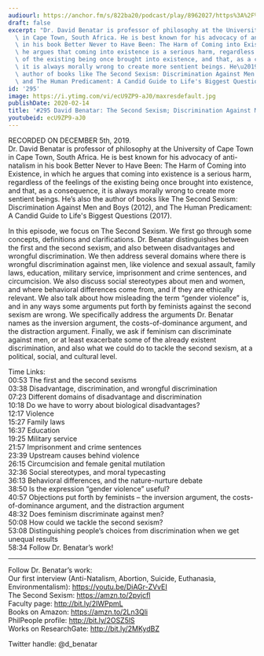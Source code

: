```yaml
---
audiourl: https://anchor.fm/s/822ba20/podcast/play/8962027/https%3A%2F%2Fd3ctxlq1ktw2nl.cloudfront.net%2Fproduction%2F2019-11-12%2F38218257-44100-2-345c1d4b7397f.m4a
draft: false
excerpt: "Dr. David Benatar is professor of philosophy at the University of Cape Town\
  \ in Cape Town, South Africa. He is best known for his advocacy of anti-natalism\
  \ in his book Better Never to Have Been: The Harm of Coming into Existence, in which\
  \ he argues that coming into existence is a serious harm, regardless of the feelings\
  \ of the existing being once brought into existence, and that, as a consequence,\
  \ it is always morally wrong to create more sentient beings. He\u2019s also the\
  \ author of books like The Second Sexism: Discrimination Against Men and Boys (2012),\
  \ and The Human Predicament: A Candid Guide to Life's Biggest Questions (2017)."
id: '295'
image: https://i.ytimg.com/vi/ecU9ZP9-aJ0/maxresdefault.jpg
publishDate: 2020-02-14
title: '#295 David Benatar: The Second Sexism; Discrimination Against Men And Boys'
youtubeid: ecU9ZP9-aJ0
---
```

<div class="timelinks">

RECORDED ON DECEMBER 5th, 2019.  
Dr. David Benatar is professor of philosophy at the University of Cape Town in Cape Town, South Africa. He is best known for his advocacy of anti-natalism in his book Better Never to Have Been: The Harm of Coming into Existence, in which he argues that coming into existence is a serious harm, regardless of the feelings of the existing being once brought into existence, and that, as a consequence, it is always morally wrong to create more sentient beings. He’s also the author of books like The Second Sexism: Discrimination Against Men and Boys (2012), and The Human Predicament: A Candid Guide to Life's Biggest Questions (2017).

In this episode, we focus on The Second Sexism. We first go through some concepts, definitions and clarifications. Dr. Benatar distinguishes between the first and the second sexism, and also between disadvantages and wrongful discrimination. We then address several domains where there is wrongful discrimination against men, like violence and sexual assault, family laws, education, military service, imprisonment and crime sentences, and circumcision. We also discuss social stereotypes about men and women, and where behavioral differences come from, and if they are ethically relevant. We also talk about how misleading the term “gender violence” is, and in any ways some arguments put forth by feminists against the second sexism are wrong. We specifically address the arguments Dr. Benatar names as the inversion argument, the costs-of-dominance argument, and the distraction argument. Finally, we ask if feminism can discriminate against men, or at least exacerbate some of the already existent discrimination, and also what we could do to tackle the second sexism, at a political, social, and cultural level.


Time Links:  
<time>00:53</time> The first and the second sexisms  
<time>03:38</time> Disadvantage, discrimination, and wrongful discrimination   
<time>07:23</time> Different domains of disadvantage and discrimination   
<time>10:18</time> Do we have to worry about biological disadvantages?  
<time>12:17</time> Violence  
<time>15:27</time> Family laws  
<time>16:37</time> Education  
<time>19:25</time> Military service  
<time>21:57</time> Imprisonment and crime sentences  
<time>23:39</time> Upstream causes behind violence  
<time>26:15</time> Circumcision and female genital mutilation  
<time>32:36</time> Social stereotypes, and moral typecasting  
<time>36:13</time> Behavioral differences, and the nature-nurture debate  
<time>38:50</time> Is the expression “gender violence” useful?  
<time>40:57</time> Objections put forth by feminists – the inversion argument, the costs-of-dominance argument, and the distraction argument  
<time>48:32</time> Does feminism discriminate against men?  
<time>50:08</time> How could we tackle the second sexism?  
<time>53:08</time> Distinguishing people’s choices from discrimination when we get unequal results  
<time>58:34</time> Follow Dr. Benatar’s work!

---

Follow Dr. Benatar’s work:  
Our first interview (Anti-Natalism, Abortion, Suicide, Euthanasia, Environmentalism): https://youtu.be/DiAGr-ZVvEI  
The Second Sexism: https://amzn.to/2pvjcfl  
Faculty page: http://bit.ly/2IWPpmL  
Books on Amazon: https://amzn.to/2Ln3Qli  
PhilPeople profile: http://bit.ly/2OSZ5lS  
Works on ResearchGate: http://bit.ly/2MKydBZ

Twitter handle: @d_benatar
</div>

